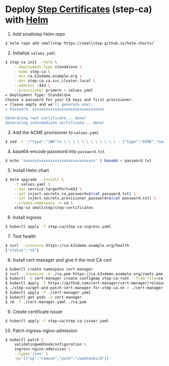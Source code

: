 # Deploy [Step Certificates](https://github.com/smallstep/helm-charts/blob/master/step-certificates/README.md) (step-ca) with [Helm](https://github.com/smallstep/helm-charts)

1. Add smallstep Helm repo
```bash
$ helm repo add smallstep https://smallstep.github.io/helm-charts/`
```
2. Initialize `values.yaml`
```bash
$ step ca init --helm \
    --deployment-type standalone \
    --name step-ca \
    --dns ca.k3sdemo.example.org \
    --dns step-ca.ca.svc.cluster.local \
    --address :443 \
    --provisioner primero > values.yaml
✔ Deployment Type: Standalone
Choose a password for your CA keys and first provisioner.
✔ [leave empty and we'll generate one]: 
✔ Password: xxxxxxxxxxxxxxxxxxxxxxxxxxxxxxxx

Generating root certificate... done!
Generating intermediate certificate... done!
```
3. Add the ACME provisioner to `values.yaml`
```bash
$ sed -i '/"type":"JWK"/a \ \ \ \ \ \ \ \ \ \ \ \ - {"type":"ACME","name":"acme"}' values.yaml
```
4. base64-encode password into `password.txt`
```bash
$ echo 'xxxxxxxxxxxxxxxxxxxxxxxxxxxxxxxx' | base64 > password.txt
```
5. Install Helm chart
```bash
$ helm upgrade --install \
    -f values.yaml \
    --set service.targetPort=443 \
    --set inject.secrets.ca_password=$(cat password.txt) \
    --set inject.secrets.provisioner_password=$(cat password.txt) \
    --create-namespace -n ca \
    step-ca smallstep/step-certificates
```
6. Install ingress
```bash
$ kubectl apply -f step-ca/step-ca-ingress.yaml
```
7. Test health
```bash
$ curl --insecure https://ca.k3sdemo.example.org/health
{"status":"ok"}
```
8. Install cert-manager and give it the root CA cert
```bash
$ kubectl create namespace cert-manager
$ curl --insecure -o ./ca.pem https://ca.k3sdemo.example.org/roots.pem
$ kubectl -n cert-manager create configmap step-ca-root --from-file=ca.crt=ca.pem
$ kubectl apply -f https://github.com/cert-manager/cert-manager/releases/latest/download/cert-manager.crds.yaml
$ ./step-ca/get-and-patch-cert-manager-for-step-ca.sh > ./cert-manager.yaml
$ kubectl apply -f ./cert-manager.yaml
$ kubectl get pods -n cert-manager
$ rm -f ./cert-manager.yaml ./ca.pem
```
9. Create certificate issuer
```bash
$ kubectl apply -f step-ca/step-ca-issuer.yaml
````
10. Patch ingress-nginx-admission
```bash
$ kubectl patch \
    validatingwebhookconfiguration \
    ingress-nginx-admission \
    --type='json' \
    -p='[{"op":"remove","path":"/webhooks/0"}]'
```
